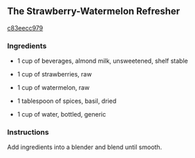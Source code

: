 ## The Strawberry-Watermelon Refresher

[c83eecc979](https://cookpad.com/us/recipes/351664-the-strawberry-watermelon-refresher)

### Ingredients

 - 1 cup of beverages, almond milk, unsweetened, shelf stable

 - 1 cup of strawberries, raw

 - 1 cup of watermelon, raw

 - 1 tablespoon of spices, basil, dried

 - 1 cup of water, bottled, generic

### Instructions

Add ingredients into a blender and blend until smooth.